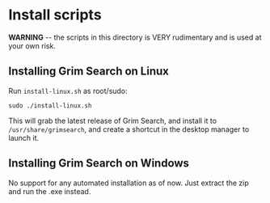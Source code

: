 # Install scripts

**WARNING** -- the scripts in this directory is VERY rudimentary and is used at your own risk.

## Installing Grim Search on Linux
Run `install-linux.sh` as root/sudo:

```sudo ./install-linux.sh ```

This will grab the latest release of Grim Search, and install it to `/usr/share/grimsearch`, and create a shortcut in the desktop manager to launch it.

## Installing Grim Search on Windows
No support for any automated installation as of now. Just extract the zip and run the .exe instead.